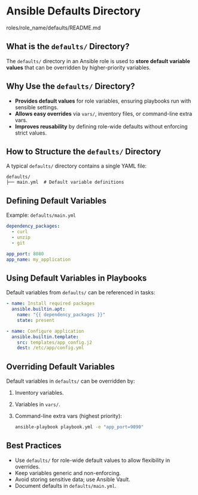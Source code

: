 # Ansible Defaults Directory
roles/role_name/defaults/README.md

## What is the `defaults/` Directory?

The `defaults/` directory in an Ansible role is used to **store default variable values** that can be overridden by higher-priority variables.

## Why Use the `defaults/` Directory?

* **Provides default values** for role variables, ensuring playbooks run with sensible settings.
* **Allows easy overrides** via `vars/`, inventory files, or command-line extra vars.
* **Improves reusability** by defining role-wide defaults without enforcing strict values.

## How to Structure the `defaults/` Directory

A typical `defaults/` directory contains a single YAML file:

```
defaults/
├── main.yml  # Default variable definitions
```

## Defining Default Variables

Example: `defaults/main.yml`

```yaml
dependency_packages:
  - curl
  - unzip
  - git

app_port: 8080
app_name: my_application
```

## Using Default Variables in Playbooks

Default variables from `defaults/` can be referenced in tasks:

```yaml
- name: Install required packages
  ansible.builtin.apt:
    name: "{{ dependency_packages }}"
    state: present

- name: Configure application
  ansible.builtin.template:
    src: templates/app_config.j2
    dest: /etc/app/config.yml
```

## Overriding Default Variables

Default variables in `defaults/` can be overridden by:

1. Inventory variables.
2. Variables in `vars/`.
3. Command-line extra vars (highest priority):

   ```bash
   ansible-playbook playbook.yml -e "app_port=9090"
   ```

## Best Practices

* Use `defaults/` for role-wide default values to allow flexibility in overrides.
* Keep variables generic and non-enforcing.
* Avoid storing sensitive data; use Ansible Vault.
* Document defaults in `defaults/main.yml`.